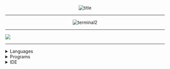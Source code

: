 <div align="center">
  
  ![title](https://github.com/Java-Slayer/Java-Slayer/assets/169140049/150dda0e-ead4-4e30-ba2f-0b70f146ac9a)
</div>
<hr>
<div align="center">

![terminal2](https://github.com/Java-Slayer/Java-Slayer/assets/169140049/02077ea9-e223-43a5-af43-22b2e46568e9)

  
</div>
<hr>

![](https://github-readme-stats.vercel.app/api/top-langs/?username=Java-Slayer&theme=white-black)

<hr>

<details>
  <summary>
    Languages
  </summary>
  
  ![](https://img.shields.io/badge/HTML5-E34F26?style=for-the-badge&logo=html5&logoColor=white)
  ![](https://img.shields.io/badge/CSS3-1572B6?style=for-the-badge&logo=css3&logoColor=white)
  ![](https://img.shields.io/badge/JavaScript-F7DF1E?style=for-the-badge&logo=JavaScript&logoColor=white)
  ![](https://img.shields.io/badge/Java-ED8B00?style=for-the-badge&logo=openjdk&logoColor=white)
  ![](https://img.shields.io/badge/Bootstrap-563D7C?style=for-the-badge&logo=bootstrap&logoColor=white)
  ![](https://img.shields.io/badge/Oracle-F80000?style=for-the-badge&logo=oracle&logoColor=black)
  ![Spring](https://img.shields.io/badge/spring-%236DB33F.svg?style=for-the-badge&logo=spring&logoColor=white)

</details>

<details>
  <summary>
    Programs
  </summary>

 ![](https://img.shields.io/badge/Windows-0078D6?style=for-the-badge&logo=windows&logoColor=white)
 ![](https://img.shields.io/badge/Microsoft_Excel-217346?style=for-the-badge&logo=microsoft-excel&logoColor=white)
 ![](https://img.shields.io/badge/Microsoft_PowerPoint-B7472A?style=for-the-badge&logo=microsoft-powerpoint&logoColor=white)
 ![](https://img.shields.io/badge/Adobe%20Illustrator-FF9A00?style=for-the-badge&logo=adobe%20illustrator&logoColor=white)
 ![](https://img.shields.io/badge/Adobe%20Photoshop-31A8FF?style=for-the-badge&logo=Adobe%20Photoshop&logoColor=black)
 ![](https://img.shields.io/badge/Adobe%20Premiere%20Pro-9999FF?style=for-the-badge&logo=Adobe%20Premiere%20Pro&logoColor=white)
  
</details>

<details>
  <summary>
    IDE
  </summary>

  ![](https://img.shields.io/badge/Eclipse-2C2255?style=for-the-badge&logo=eclipse&logoColor=white)
  ![](https://img.shields.io/badge/Visual_Studio_Code-0078D4?style=for-the-badge&logo=visual%20studio%20code&logoColor=white)
  
</details>
    
